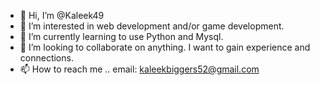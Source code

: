 - 👋 Hi, I’m @Kaleek49
- 👀 I’m interested in web development and/or game development.
- 🌱 I’m currently learning to use Python and Mysql.
- 💞️ I’m looking to collaborate on anything. I want to gain experience and connections.
- 📫 How to reach me .. email: kaleekbiggers52@gmail.com

<!---
Kaleek49/Kaleek49 is a ✨ special ✨ repository because its `README.md` (this file) appears on your GitHub profile.
You can click the Preview link to take a look at your changes.
--->
